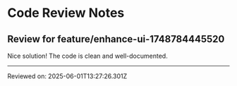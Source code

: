 # Code Review Notes

## Review for feature/enhance-ui-1748784445520

Nice solution! The code is clean and well-documented.

---
Reviewed on: 2025-06-01T13:27:26.301Z